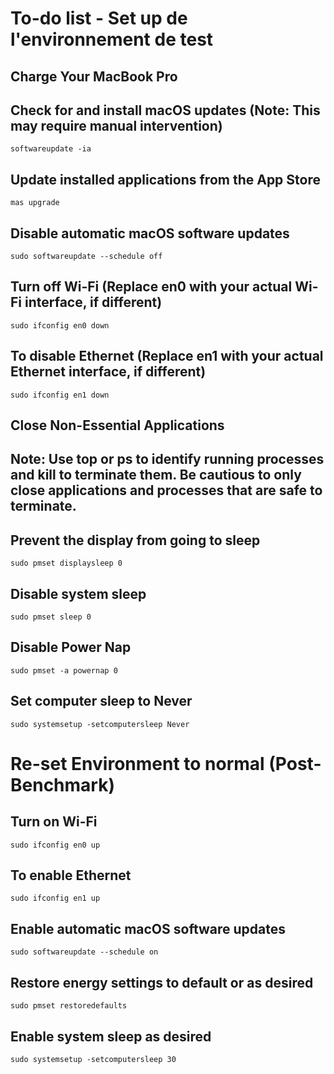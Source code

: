 # To-do list - Set up de l'environnement de test

## Charge Your MacBook Pro

## Check for and install macOS updates (Note: This may require manual intervention)
`softwareupdate -ia`

## Update installed applications from the App Store
`mas upgrade`

## Disable automatic macOS software updates
`sudo softwareupdate --schedule off`

## Turn off Wi-Fi (Replace en0 with your actual Wi-Fi interface, if different)
`sudo ifconfig en0 down`

## To disable Ethernet (Replace en1 with your actual Ethernet interface, if different)
`sudo ifconfig en1 down`

## Close Non-Essential Applications
## Note: Use top or ps to identify running processes and kill to terminate them. Be cautious to only close applications and processes that are safe to terminate.

## Prevent the display from going to sleep
`sudo pmset displaysleep 0`

## Disable system sleep
`sudo pmset sleep 0`

## Disable Power Nap
`sudo pmset -a powernap 0`

## Set computer sleep to Never
`sudo systemsetup -setcomputersleep Never`


# Re-set Environment to normal (Post-Benchmark)

## Turn on Wi-Fi
`sudo ifconfig en0 up`

## To enable Ethernet
`sudo ifconfig en1 up`

## Enable automatic macOS software updates
`sudo softwareupdate --schedule on`

## Restore energy settings to default or as desired
`sudo pmset restoredefaults`

## Enable system sleep as desired
`sudo systemsetup -setcomputersleep 30`
